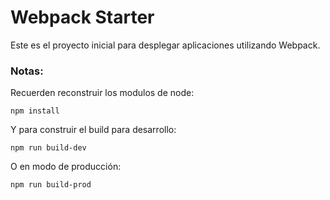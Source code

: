 # Webpack Starter

Este es el proyecto inicial para desplegar aplicaciones utilizando Webpack.

### Notas:
Recuerden reconstruir los modulos de node:
```
npm install
```

Y para construir el build para desarrollo:
```
npm run build-dev
```

O en modo de producción:
```
npm run build-prod
```
